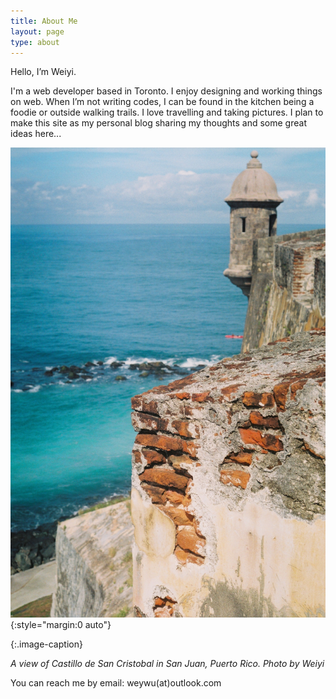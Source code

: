 ```yaml
---
title: About Me
layout: page
type: about
---
```


Hello, I’m Weiyi. 

I'm a web developer based in Toronto. I enjoy designing and working things on web. When I’m not writing codes, I can be found in the kitchen being a foodie or outside walking trails. I love travelling and taking pictures. I plan to make this site as my personal blog sharing my thoughts and some great ideas here...  

![photo by weiyi](../assets/images/sanjuan.jpeg){:style="margin:0 auto"}

{:.image-caption}

*A view of Castillo de San Cristobal in San Juan, Puerto Rico. Photo by Weiyi*


You can reach me by email: weywu(at)outlook.com 
